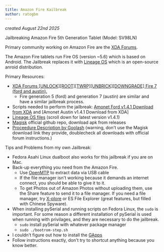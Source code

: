```yaml
---
title: Amazon Fire Kailbreak
author: ratogbm
---
```


*created August 22nd 2025*

Jailbreaking Amazon Fire 5th Generation Tablet (Model: SV98LN)

Primary community working on Amazon Fire are the [XDA Forums](https://xdaforums.com/c/amazon-fire.4716/).

The Amazon Fire tablets run Fire OS (version ~5.6) which is based on Android. The Jailbreak replaces it with [Lineage OS](https://www.lineageos.org/) which is an open-source anroid distribution.

Primary Resources:
- [XDA Forums [UNLOCK][ROOT][TWRP][UNBRICK][DOWNGRADE] Fire 7 (ford and austin).](https://xdaforums.com/t/unlock-root-twrp-unbrick-downgrade-fire-7-ford-and-austin.3899860/)
  - Fire generation 5 (ford) and generation 7 (austin) are similar and have a similar jailbreak process.
- Scripts needed to perform the jailbreak: [Amonet Ford v1.4.1 Download from XDA](https://xdaforums.com/attachments/amonet-ford-v1-4-1-zip.4732194/) and [Amonet Austin v1.4.1 Download from XDA]
- [Lineage OS files](https://androidfilehost.com/?w=files&flid=200071) (scroll down for latest version v1.4.1)
- [Magisk](https://github.com/topjohnwu/Magisk) official github repo, download apk from releases
- [Proceedure Description by Goolash](https://drive.google.com/file/d/19qmMujbSLxnl5T3pDuzclKX43yxxzJEg/view) (warning, don't use the Magisk download link they provide, doublecheck all downloads with official forum instructions.)

Tips and Problems from my own Jailbreak:
- Fedora Asahi Linux dualboot also works for this jailbreak if you are on Mac.
- Back-up everything you need from the Amazon Fire.
  - Use [OpenMTP](https://github.com/ganeshrvel/openmtp) to extract data via USB cable
  - If the file manager isn't working because it demands an internet connect, you should be able to give it to it.
  - To get Photos out of Amazon Photos without uploading them, use the Share feature to send it to a file manager. If you need a file manager, try [X-plore](https://amazon.com/dp/B00LLG7AR8) or ES File Explorer (great features, but filled with Chinese Spyware).
- When installing pySerial and running scripts on Fedora Linux, the `sudo` is important. For some reason a different installation of pySerial is used when running with privilages, and they are necessary to do the jailbreak.
  - `sudo` install pySerial with whatever package manager
  - `sudo ./bootrom-step.sh`
- I couldn't figure out how to install the [GApps](https://opengapps.org/)
- Follow instructions exactly, don't try to shortcut anything because you know better.
